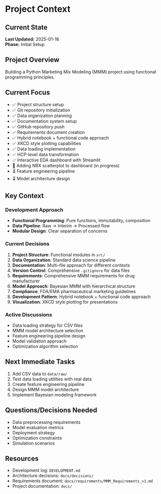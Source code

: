 # Project Context

## Current State
**Last Updated:** 2025-01-16  
**Phase:** Initial Setup

## Project Overview
Building a Python Marketing Mix Modeling (MMM) project using functional programming principles.

## Current Focus
- ✅ Project structure setup
- ✅ Git repository initialization
- ✅ Data organization planning
- ✅ Documentation system setup
- ✅ GitHub repository push
- ✅ Requirements document creation
- ✅ Hybrid notebook + functional code approach
- ✅ XKCD style plotting capabilities
- ✅ Data loading implementation
- ✅ HCP-level data transformation
- ✅ Interactive EDA dashboard with Streamlit
- 🔄 Adding NRX scatterplot to dashboard (in progress)
- ⏳ Feature engineering pipeline
- ⏳ Model architecture design

## Key Context

### Development Approach
- **Functional Programming**: Pure functions, immutability, composition
- **Data Pipeline**: Raw → Interim → Processed flow
- **Modular Design**: Clear separation of concerns

### Current Decisions
1. **Project Structure**: Functional modules in `src/`
2. **Data Organization**: Standard data science pipeline
3. **Documentation**: Multi-file approach for different contexts
4. **Version Control**: Comprehensive `.gitignore` for data files
5. **Requirements**: Comprehensive MMM requirements for drug manufacturer
6. **Model Approach**: Bayesian MMM with hierarchical structure
7. **Compliance**: FDA/EMA pharmaceutical marketing guidelines
8. **Development Pattern**: Hybrid notebook + functional code approach
9. **Visualization**: XKCD style plotting for presentations

### Active Discussions
- Data loading strategy for CSV files
- MMM model architecture selection
- Feature engineering pipeline design
- Model validation approach
- Optimization algorithm selection

## Next Immediate Tasks
1. Add CSV data to `data/raw/`
2. Test data loading utilities with real data
3. Create feature engineering pipeline
4. Design MMM model architecture
5. Implement Bayesian modeling framework

## Questions/Decisions Needed
- Data preprocessing requirements
- Model evaluation metrics
- Deployment strategy
- Optimization constraints
- Simulation scenarios

## Resources
- Development log: `DEVELOPMENT.md`
- Architecture decisions: `docs/decisions/`
- Requirements document: `docs/requirements/MMM_Requirements_v1.md`
- Project documentation: `docs/`
